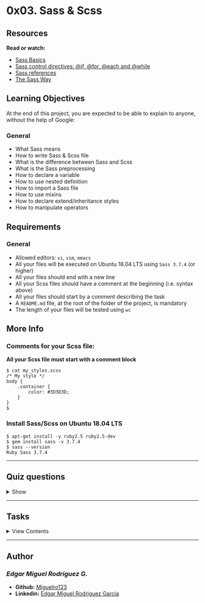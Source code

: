# 0x03. Sass & Scss

## Resources

**Read or watch:**

- [Sass Basics](https://sass-lang.com/guide)
- [Sass control directives: @if, @for, @each and @while](http://thesassway.com/intermediate/if-for-each-while)
- [Sass references](https://sass-lang.com/documentation)
- [The Sass Way](http://thesassway.com/)

## Learning Objectives

At the end of this project, you are expected to be able to explain to anyone, without the help of Google:

### General

- What Sass means
- How to write Sass & Scss file
- What is the difference between Sass and Scss
- What is the Sass preprocessing
- How to declare a variable
- How to use nested definition
- How to import a Sass file
- How to use mixins
- How to declare extend/inheritance styles
- How to manipulate operators

## Requirements

### General

- Allowed editors: `vi`, `vim`, `emacs`
- All your files will be executed on Ubuntu 18.04 LTS using `Sass 3.7.4` (or higher)
- All your files should end with a new line
- All your Scss files should have a comment at the beginning (i.e. syntax above)
- All your files should start by a comment describing the task
- A `README.md` file, at the root of the folder of the project, is mandatory
- The length of your files will be tested using `wc`

## More Info

### Comments for your Scss file:

**All your Scss file must start with a comment block**

```
$ cat my_styles.scss
/* My style */
body {
    .container {
        color: #3D3D3D;
    }
}
$
```

### Install Sass/Scss on Ubuntu 18.04 LTS

```
$ apt-get install -y ruby2.5 ruby2.5-dev
$ gem install sass -v 3.7.4
$ sass --version
Ruby Sass 3.7.4
```

---

## Quiz questions

<details>
<summary>Show</summary>
  
### Question #0

What Sass means?

- [ ] Super Awesome StyleSheets
- [ ] Syntactically Augmented StyleSheets
- [x] Syntactically Awesome StyleSheets
- [ ] Simply Awesome StyleSheets

### Question #1

Who designed Sass?

- [ ] Natalie Weizenbaum
- [x] Hampton Catlin
- [ ] Guido van Rossum

### Question #2

How to declare variable?

- [ ] var my_var
- [x] $my_var
- [ ] let my_var
- [ ] int my_var
- [ ] const my_var

### Question #3

How to import a file?

- [x] @import 'my_file';
- [ ] @import 'my_file.scss';
- [ ] #import 'my_file';
- [ ] from my_file import *

### Question #4

How to create a “for each” loop?

- [ ] @for $my_item in $my_list
- [ ] @foreach $my_item in $my_list
- [ ] @for $my_item each in $my_list
- [x] @each $my_item in $my_list

### Question #5

How to create a “while” loop?

- [ ] @while $i is under 10
- [x] @while $i < 10
- [ ] @while $i < 10 then
- [ ] @for $i < 10

### Question #6

Does Sass allow function creation?

- [x] Yes
- [ ] No

</details>

---

## Tasks

<details>
<summary>View Contents</summary>

0. Always debugging! mandatory
Score: 100.00% (Checks completed: 100.00%)
Write a Sass file that prints Hello world in the debug output.

guillaume@ubuntu:~/$ sass 0-debug_log.scss | head -n 0
0-debug_log.scss:2 DEBUG: Hello world
guillaume@ubuntu:~/$ 
Repo:

GitHub repository: holbertonschool-web_front_end
Directory: 0x03-sass_scss
File: 0-debug_log.scss

1. Color variable mandatory
Score: 100.00% (Checks completed: 100.00%)
Write a Sass file that assigns the text color #3D3D3D to the HTML tags body and p.

You must use a Sass variable
guillaume@ubuntu:~/$ sass 1-color_variable.scss | tail -n +2
body {
  color: #3D3D3D; }

p {
  color: #3D3D3D; }
guillaume@ubuntu:~/$ 
Repo:

GitHub repository: holbertonschool-web_front_end
Directory: 0x03-sass_scss
File: 1-color_variable.scss

2. Colors mandatory
Score: 100.00% (Checks completed: 100.00%)
Write a Sass file that assigns:

The text color #3D3D3D to the HTML tags body and p
The background color #6D6D6D to the HTML tags body and h2
You must use 2 Sass variables
guillaume@ubuntu:~/$ sass 2-color_variables.scss | tail -n +2
body {
  color: #3D3D3D;
  background-color: #6D6D6D; }

p {
  color: #3D3D3D; }

h2 {
  background-color: #6D6D6D; }
guillaume@ubuntu:~/$ 
Repo:

GitHub repository: holbertonschool-web_front_end
Directory: 0x03-sass_scss
File: 2-color_variables.scss

3. Nested tag mandatory
Score: 100.00% (Checks completed: 100.00%)
Write a Sass file that assigns:

No margin or padding in body tags
Margin 10px to all of the p tags inside body tags
You must use nested declarations
guillaume@ubuntu:~/$ sass 3-nested_tag.scss | tail -n +2
body {
  margin: 0px;
  padding: 0px; }
  body p {
    margin: 10px; }
guillaume@ubuntu:~/$ 
Repo:

GitHub repository: holbertonschool-web_front_end
Directory: 0x03-sass_scss
File: 3-nested_tag.scss

4. Nested class mandatory
Score: 100.00% (Checks completed: 100.00%)
Write a Sass file that assigns:

Text color #3D3D3D to elements inside body tags
Text color #FF0000 to any elements of class .red inside body tags
You must use nested declarations
guillaume@ubuntu:~/$ sass 4-nested_class.scss | tail -n +2
body {
  color: #3D3D3D; }
  body .red {
    color: #FF0000; }
guillaume@ubuntu:~/$ 
Repo:

GitHub repository: holbertonschool-web_front_end
Directory: 0x03-sass_scss
File: 4-nested_class.scss

5. Nested child mandatory
Score: 100.00% (Checks completed: 100.00%)
Write a Sass file that assigns:

Text color #3D3D3D to elements inside body tags
Text color #FF0000 to any elements of class .red that are the first children of the body
You must use nested declarations
guillaume@ubuntu:~/$ sass 5-nested_child.scss | tail -n +2
body {
  color: #3D3D3D; }
  body > .red {
    color: #FF0000; }
guillaume@ubuntu:~/$ 
Repo:

GitHub repository: holbertonschool-web_front_end
Directory: 0x03-sass_scss
File: 5-nested_child.scss

6. Nested hover mandatory
Score: 100.00% (Checks completed: 100.00%)
Write a Sass file that assigns:

Text color #FF0000 to button tags
When the user hovers over button tags, text color should change to #00FF00
You must use nested declarations
guillaume@ubuntu:~/$ sass 6-nested_hover.scss | tail -n +2
button {
  color: #FF0000; }
  button:hover {
    color: #00FF00; }
guillaume@ubuntu:~/$ 
Repo:

GitHub repository: holbertonschool-web_front_end
Directory: 0x03-sass_scss
File: 6-nested_hover.scss

7. Nested and nested again mandatory
Score: 100.00% (Checks completed: 100.00%)
Write a Sass file that assigns:

Font size 14px to all body tags
Font size 16px to all h1 tags inside body tags
Font size 12px to h1 tags of class .smaller inside body tags
You must use nested declarations
guillaume@ubuntu:~/$ sass 7-nested_deeper.scss | tail -n +2
body {
  font-size: 14px; }
  body h1 {
    font-size: 16px; }
    body h1.smaller {
      font-size: 12px; }
guillaume@ubuntu:~/$ 
Repo:

GitHub repository: holbertonschool-web_front_end
Directory: 0x03-sass_scss
File: 7-nested_deeper.scss

8. Margin mixin mandatory
Score: 100.00% (Checks completed: 100.00%)
Write a Sass file that assigns:

Margin left and right at 10px to body tags
Margin left and right at 15px to div tags
You must use a mixin
guillaume@ubuntu:~/$ sass 8-mixin_margins.scss | tail -n +2
body {
  margin-left: 10px;
  margin-right: 10px; }

div {
  margin-left: 15px;
  margin-right: 15px; }
guillaume@ubuntu:~/$ 
Repo:

GitHub repository: holbertonschool-web_front_end
Directory: 0x03-sass_scss
File: 8-mixin_margins.scss

9. Extended mandatory
Score: 100.00% (Checks completed: 100.00%)
Write a Sass file that assigns:

Font size 12px to all tags of class .info
Text color #00FF00 to all tags of class .success and extend style of the class .info
Text color #FF0000 to all tags of class .warning and extend style of the class .info
guillaume@ubuntu:~/$ sass 9-extend_list.scss | tail -n +2
.info, .success, .warning {
  font-size: 12px; }

.success {
  color: #00FF00; }

.warning {
  color: #FF0000; }
guillaume@ubuntu:~/$ 
Repo:

GitHub repository: holbertonschool-web_front_end
Directory: 0x03-sass_scss
File: 9-extend_list.scss

10. Import colors mandatory
Score: 100.00% (Checks completed: 100.00%)
Write a Sass file that assigns:

Text color $red from 10-colors.scss to the class .red
Text color $green from 10-colors.scss to the class .green
Text color $blue from 10-colors.scss to the class .blue
You must use @import
guillaume@ubuntu:~/$ cat 10-colors.scss
/* All my colors */
$red: #FF0000;
$green: #00FF00;
$blue: #0000FF;
guillaume@ubuntu:~/$ sass 10-import_colors.scss | tail -n +3
.red {
  color: #FF0000; }

.green {
  color: #00FF00; }

.blue {
  color: #0000FF; }
guillaume@ubuntu:~/$ 
Repo:

GitHub repository: holbertonschool-web_front_end
Directory: 0x03-sass_scss
File: 10-import_colors.scss

11. For each mandatory
Score: 100.00% (Checks completed: 100.00%)
Write a Sass file that creates a class for each name in the list $list-names and assigns the background image based on the name (example below):

You must use @import
You must use @each statement
guillaume@ubuntu:~/$ cat 11-photos.scss 
/* All names */
$list-names: julien john sam damian;
guillaume@ubuntu:~/$ sass 11-loop_photos.scss | tail -n +3
.photo-julien {
  background: image-url("photos/julien.jpg") no-repeat; }

.photo-john {
  background: image-url("photos/john.jpg") no-repeat; }

.photo-sam {
  background: image-url("photos/sam.jpg") no-repeat; }

.photo-damian {
  background: image-url("photos/damian.jpg") no-repeat; }
guillaume@ubuntu:~/$ 
Repo:

GitHub repository: holbertonschool-web_front_end
Directory: 0x03-sass_scss
File: 11-loop_photos.scss

12. Loop Headers mandatory
Score: 100.00% (Checks completed: 100.00%)
Write a Sass file that creates H* tags, where ‘*’ is the size of the font used.

h1 must have font size equal to 1px, h2 must have font size equal to 2px, etc.
You must create H* tags from 1 to 5
You must use @for statement
guillaume@ubuntu:~/$ sass 12-loop_header.scss | tail -n +2
h1 {
  font-size: 1px; }

h2 {
  font-size: 2px; }

h3 {
  font-size: 3px; }

h4 {
  font-size: 4px; }

h5 {
  font-size: 5px; }
guillaume@ubuntu:~/$ 
Repo:

GitHub repository: holbertonschool-web_front_end
Directory: 0x03-sass_scss
File: 12-loop_header.scss

13. Columns and operators #advanced
Score: 100.00% (Checks completed: 100.00%)
Write a Sass file that creates classes with different width:

col-1 with width equals to 100%
col-2 with width equals to 50%
col-3 with width equals to 33.3333333333%
col-4 with width equals to 25%
You must create .col-* class from 1 to 4
You must use a @for statement
guillaume@ubuntu:~/$ sass 100-loop_col.scss | tail -n +2
.col-1 {
  width: 100%; }

.col-2 {
  width: 50%; }

.col-3 {
  width: 33.3333333333%; }

.col-4 {
  width: 25%; }
guillaume@ubuntu:~/$ 
Repo:

GitHub repository: holbertonschool-web_front_end
Directory: 0x03-sass_scss
File: 100-loop_col.scss

14. Media query #0 #advanced
Score: 100.00% (Checks completed: 100.00%)
Write a Sass file that assigns:

Font size 20px to h1 tags
Font size 14px to h1 tags, when your screen width is smaller than 320px
guillaume@ubuntu:~/$ sass 101-media_query.scss | tail -n +2
h1 {
  font-size: 20px; }
  @media screen and (max-width: 320px) {
    h1 {
      font-size: 14px; } }
guillaume@ubuntu:~/$ 
Repo:

GitHub repository: holbertonschool-web_front_end
Directory: 0x03-sass_scss
File: 101-media_query.scss

15. Media query #1 #advanced
Score: 100.00% (Checks completed: 100.00%)
Write a Sass file that assigns:

Font size 20px to h1 tags
Font size 18px to h1 tags, when your screen width is smaller than 960px
Font size 16px to h1 tags, when your screen width is smaller than 640px
Font size 14px to h1 tags, when your screen width is smaller than 320px
Text color #1D1D1D to h1.small tags, when your screen width is smaller than 320px
guillaume@ubuntu:~/$ sass 102-media_query.scss | tail -n +2
h1 {
  font-size: 20px; }
  @media screen and (max-width: 960px) {
    h1 {
      font-size: 18px; } }
  @media screen and (max-width: 640px) {
    h1 {
      font-size: 16px; } }
  @media screen and (max-width: 320px) {
    h1 {
      font-size: 14px; }
      h1.small {
        color: #1D1D1D; } }
guillaume@ubuntu:~/$ 
Repo:

GitHub repository: holbertonschool-web_front_end
Directory: 0x03-sass_scss
File: 102-media_query.scss

16. Sort! #advanced
Score: 0.00% (Checks completed: 0.00%)
Write a Sass file that sorts the variable $list_to_sort and prints the sorted list in the debug output.

guillaume@ubuntu:~/$ cat 103-sort_list.scss 
$list_to_sort: john anna zoe kim felicia carrie;
guillaume@ubuntu:~/$ sass 103-sort_strings.scss | tail -n +2
103-sort_strings.scss:64 DEBUG: anna carrie felicia john kim zoe
guillaume@ubuntu:~/$ 
Repo:

GitHub repository: holbertonschool-web_front_end
Directory: 0x03-sass_scss
File: 103-sort_strings.scss

</details>

---

## Author
### _Edgar Miguel Rodríguez G._

- **Github:** [Miguelro123](https://github.com/Miguelro123) 
- **Linkedin:** [Edgar Miguel Rodriguez Garcia](https://www.linkedin.com/in/edgar-miguel-rodriguez-garcia-20a5281a2/)
